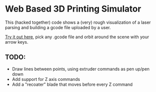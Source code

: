 # Web Based 3D Printing Simulator

This (hacked together) code shows a (very) rough visualization of a laser parsing and building a gcode file uploaded by a user.

[Try it out here](https://lama-purdue.github.io/Web-Printing-Simulator/), pick any .gcode file and orbit around the scene with your arrow keys.


## TODO:
- Draw lines between points, using extruder commands as pen up/pen down
- Add support for Z axis commands
- Add a "recoater" blade that moves before every Z command